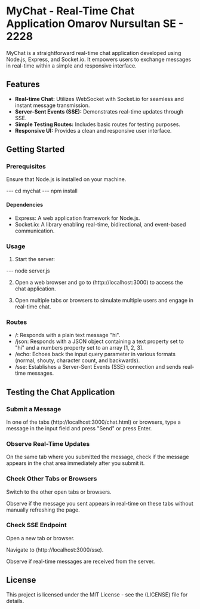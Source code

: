 # MyChat - Real-Time Chat Application Omarov Nursultan SE - 2228

MyChat is a straightforward real-time chat application developed using Node.js, Express, and Socket.io. It empowers users to exchange messages in real-time within a simple and responsive interface.

## Features

- **Real-time Chat:** Utilizes WebSocket with Socket.io for seamless and instant message transmission.
- **Server-Sent Events (SSE):** Demonstrates real-time updates through SSE.
- **Simple Testing Routes:** Includes basic routes for testing purposes.
- **Responsive UI:** Provides a clean and responsive user interface.

## Getting Started

### Prerequisites

Ensure that Node.js is installed on your machine.

--- cd mychat
--- npm install

#### Dependencies

- Express: A web application framework for Node.js.
- Socket.io: A library enabling real-time, bidirectional, and event-based communication.

### Usage

1. Start the server:

--- node server.js

2. Open a web browser and go to (http://localhost:3000) to access the chat application.

3. Open multiple tabs or browsers to simulate multiple users and engage in real-time chat.

### Routes

- /: Responds with a plain text message "hi".
- /json: Responds with a JSON object containing a text property set to "hi" and a numbers property set to an array [1, 2, 3].
- /echo: Echoes back the input query parameter in various formats (normal, shouty, character count, and backwards).
- /sse: Establishes a Server-Sent Events (SSE) connection and sends real-time messages.

## Testing the Chat Application


### Submit a Message

In one of the tabs (http://localhost:3000/chat.html) or browsers, type a message in the input field and press "Send" or press Enter.


### Observe Real-Time Updates

On the same tab where you submitted the message, check if the message appears in the chat area immediately after you submit it.


### Check Other Tabs or Browsers

Switch to the other open tabs or browsers.

Observe if the message you sent appears in real-time on these tabs without manually refreshing the page.


### Check SSE Endpoint

Open a new tab or browser.

Navigate to (http://localhost:3000/sse).

Observe if real-time messages are received from the server.



## License

This project is licensed under the MIT License - see the (LICENSE) file for details.
